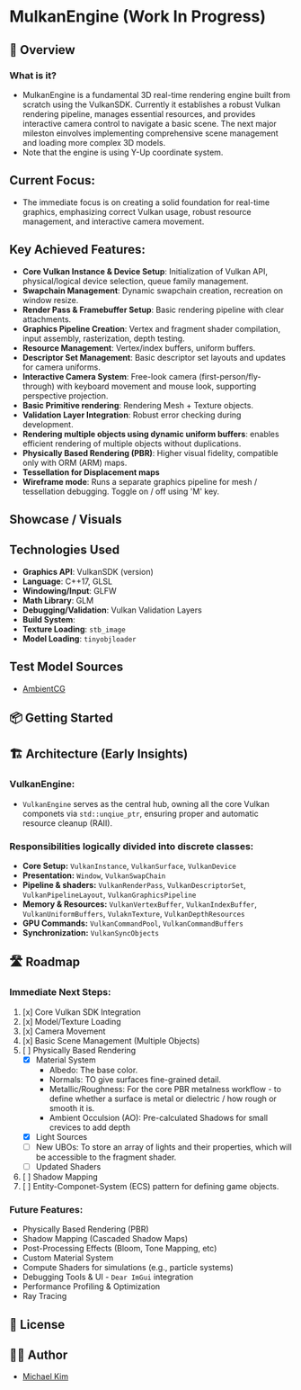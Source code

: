# MulkanEngine (Work In Progress)

## 🚀 Overview

### What is it?
- MulkanEngine is a fundamental 3D real-time rendering engine built from scratch using the VulkanSDK. Currently it establishes a robust Vulkan rendering pipeline, manages essential resources, and provides interactive camera control to navigate a basic scene. The next major mileston einvolves implementing comprehensive scene management and loading more complex 3D models.
- Note that the engine is using Y-Up coordinate system.

## Current Focus:
- The immediate focus is on creating a solid foundation for real-time graphics, emphasizing correct Vulkan usage, robust resource management, and interactive camera movement.

## Key Achieved Features:
- **Core Vulkan Instance & Device Setup**: Initialization of Vulkan API, physical/logical device selection, queue family management.
- **Swapchain Management**: Dynamic swapchain creation, recreation on window resize.
- **Render Pass & Framebuffer Setup**: Basic rendering pipeline with clear attachments.
- **Graphics Pipeline Creation**: Vertex and fragment shader compilation, input assembly, rasterization, depth testing.
- **Resource Management**: Vertex/index buffers, uniform buffers.
- **Descriptor Set Management**: Basic descriptor set layouts and updates for camera uniforms.
- **Interactive Camera System**: Free-look camera (first-person/fly-through) with keyboard movement and mouse look, supporting perspective projection.
- **Basic Primitive rendering**: Rendering Mesh + Texture objects.
- **Validation Layer Integration**: Robust error checking during development.
- **Rendering multiple objects using dynamic uniform buffers**: enables efficient rendering of multiple objects without duplications.
- **Physically Based Rendering (PBR)**: Higher visual fidelity, compatible only with ORM (ARM) maps.
- **Tessellation for Displacement maps**
- **Wireframe mode**: Runs a separate graphics pipeline for mesh / tessellation debugging. Toggle on / off using 'M' key.


## Showcase / Visuals

## Technologies Used

- **Graphics API**: VulkanSDK (version)
- **Language**: C++17, GLSL
- **Windowing/Input**: GLFW
- **Math Library**: GLM
- **Debugging/Validation**: Vulkan Validation Layers
- **Build System**:
- **Texture Loading**: `stb_image`
- **Model Loading**: `tinyobjloader`

## Test Model Sources
- [AmbientCG](https://ambientcg.com/)

## 📦 Getting Started

## 🏗️ Architecture (Early Insights)

### VulkanEngine:
- `VulkanEngine` serves as the central hub, owning all the core Vulkan componets via `std::unqiue_ptr`, ensuring proper and automatic resource cleanup (RAII).

### Responsibilities logically divided into discrete classes:
- **Core Setup:** `VulkanInstance`, `VulkanSurface`, `VulkanDevice`
- **Presentation:** `Window`, `VulkanSwapChain`
- **Pipeline & shaders:** `VulkanRenderPass`, `VulkanDescriptorSet`, `VulkanPipelineLayout`, `VulkanGraphicsPipeline`
- **Memory & Resources:** `VulkanVertexBuffer`, `VulkanIndexBuffer`, `VulkanUniformBuffers`, `VulaknTexture`, `VulkanDepthResources`
- **GPU Commands:** `VulkanCommandPool`, `VulkanCommandBuffers`
- **Synchronization:** `VulkanSyncObjects`


## 🛣️ Roadmap

### Immediate Next Steps:
1. [x] Core Vulkan SDK Integration
2. [x] Model/Texture Loading
3. [x] Camera Movement
4. [x] Basic Scene Management (Multiple Objects)
5. [ ] Physically Based Rendering
    - [x] Material System
        - Albedo: The base color.
        - Normals: TO give surfaces fine-grained detail.
        - Metallic/Roughness: For the core PBR metalness workflow - to define whether a surface is metal or dielectric / how rough or smooth it is.
        - Ambient Occulsion (AO): Pre-calculated Shadows for small crevices to add depth
    - [x] Light Sources
    - [ ] New UBOs: To store an array of lights and their properties, which will be accessible to the fragment shader.
    - [ ] Updated Shaders
6. [ ] Shadow Mapping
7. [ ] Entity-Componet-System (ECS) pattern for defining game objects.


### Future Features:
- Physically Based Rendering (PBR)
- Shadow Mapping (Cascaded Shadow Maps)
- Post-Processing Effects (Bloom, Tone Mapping, etc)
- Custom Material System
- Compute Shaders for simulations (e.g., particle systems)
- Debugging Tools & UI - `Dear ImGui` integration
- Performance Profiling & Optimization
- Ray Tracing

## 📜 License

## 🧑‍💻 Author
- [Michael Kim](https://www.linkedin.com/in/michaeltk217/)


